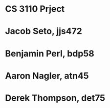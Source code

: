 # CS 3110 Prject

# Jacob Seto, jjs472

# Benjamin Perl, bdp58

# Aaron Nagler, atn45

# Derek Thompson, det75